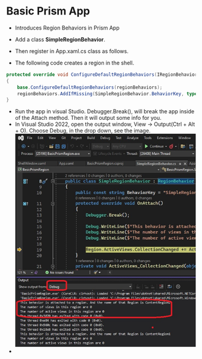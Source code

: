 # Basic Prism App
- Introduces Region Behaviors in Prism App

- Add a class **SimpleRegionBehavior**.
- Then register in App.xaml.cs class as follows.
- The following code creates a region in the shell.
```cs
protected override void ConfigureDefaultRegionBehaviors(IRegionBehaviorFactory regionBehaviors)
{
    base.ConfigureDefaultRegionBehaviors(regionBehaviors);
    regionBehaviors.AddIfMissing(SimpleRegionBehavior.BehaviorKey, typeof(SimpleRegionBehavior));
}
```

- Run the app in visual Studio. Debugger.Break(), will break the app inside of the Attach method. Then it will output some info for you.
- In Visual Studio 2022, open the output window, View -> Output(Ctrl + Alt + O). Choose Debug, in the drop down, see the image.
![Choose Prism Template](./images/20OuputWindowShowingRegionData20.jpg)
- 